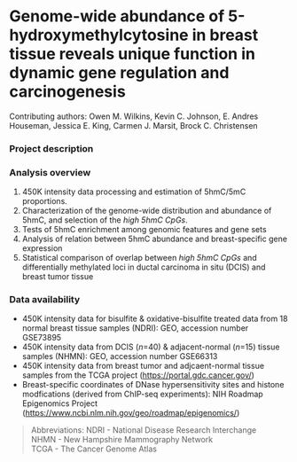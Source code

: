 # Genome-wide abundance of 5-hydroxymethylcytosine in breast tissue reveals unique function in dynamic gene regulation and carcinogenesis

Contributing authors: Owen M. Wilkins, Kevin C. Johnson, E. Andres Houseman, Jessica E. King, Carmen J. Marsit, Brock C. Christensen

### Project description



### Analysis overview 

1. 450K intensity data processing and estimation of 5hmC/5mC proportions. 
2. Characterization of the genome-wide distribution and abundance of 5hmC, and selection of the *high 5hmC CpGs*. 
3. Tests of 5hmC enrichment among genomic features and gene sets
4. Analysis of relation between 5hmC abundance and breast-specific gene expression
5. Statistical comparison of overlap between *high 5hmC CpGs* and differentially methylated loci in ductal carcinoma in situ (DCIS) and breast tumor tissue

### Data availability

* 450K intensity data for bisulfite & oxidative-bisulfite treated data from 18 normal breast tissue samples (NDRI): GEO, accession number GSE73895
* 450K intensity data from DCIS (*n*=40) & adjacent-normal (*n*=15) tissue samples (NHMN): GEO, accession number  GSE66313
* 450K intensity data from breast tumor and adjcaent-normal tissue samples from the TCGA project (https://portal.gdc.cancer.gov/)
* Breast-specific coordinates of DNase hypersensitivity sites and histone modfications (derived from ChIP-seq experiments): NIH Roadmap Epigenomics Project (https://www.ncbi.nlm.nih.gov/geo/roadmap/epigenomics/)

> Abbreviations:
> NDRI - National Disease Research Interchange <br />
> NHMN - New Hampshire Mammography Network <br />
> TCGA - The Cancer Genome Atlas <br />


